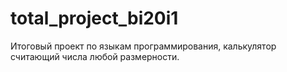 # total_project_bi20i1
Итоговый проект по языкам программирования, калькулятор считающий числа любой размерности.
